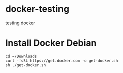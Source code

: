 # docker-testing
testing docker

# Install Docker Debian
```
cd ~/Downloads
curl -fsSL https://get.docker.com -o get-docker.sh
sh ./get-docker.sh
```